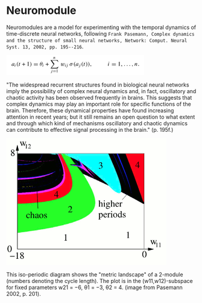 # Neuromodule
Neuromodules are a model for experimenting with the temporal dynamics of time-discrete neural networks, following ````Frank Pasemann, Complex dynamics and the structure of small neural networks, Network: Comput. Neural Syst. 13, 2002, pp. 195--216````.

![](neuromodule-form.png)

"The widespread recurrent structures found in biological neural networks imply the possibility of complex neural dynamics and, in fact, oscillatory and chaotic activity has been observed frequently in brains. This suggests that complex dynamics may play an important role for specific functions of the brain. Therefore, these dynamical properties have found increasing attention in recent years; but it still remains an open question to what extent and through which kind of mechanisms oscillatory and chaotic dynamics can contribute to effective signal processing in the brain." (p. 195f.)

![](2-module.png)

This iso-periodic diagram shows the "metric landscape" of a 2-module (numbers denoting the cycle length). The plot is in the (w11,w12)-subspace for fixed parameters w21 = −6, θ1 = −3, θ2 = 4. (image from Pasemann 2002, p. 201).




